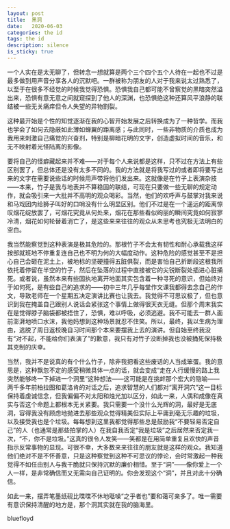 ```yaml
---
layout: post
title:  黑洞
date:   2020-06-03
categories: the id
tags: the id
description: silence
is_sticky: true
---
```


一个人实在是太无聊了，但转念一想就算是两个三个四个五个人待在一起也不过是最多做到用声音分享各人的沉默吧。一群被称为朋友的人对于我来说太过熟悉了，以至于在很多不经觉的时候我觉得恐惧。恐惧我自己都可能不曾察觉的黑暗突然溢出来，恐惧有意无意之间就窥探到了他人的深渊，也恐惧绝这种还算风平浪静的联结被一些无关痛痒但令人失望的异物割裂。

这种最开始是个性的知觉逐渐在我的心智开始发展之后转换成为了一种哲学。而我也学会了如何去隐蔽如此薄如蝉翼的距离感；与此同时，一些非物质的介质也成为我用来刺激自己痛觉的兴奋剂，特别是柳暗花明的文字，创造虚拟时间的音乐，和无不映射着光怪陆离的影像。

要将自己的怪癖藏起来并不难——对于每个人来说都是这样，只不过在方法上有些区别罢了，但总体还是没有太多不同的。我的方法就是将我写过的或者即将要写出来的文字在需要说些话的时候用声带将他们发出来。这就像是在竹子上表演杂技——本来，竹子是我与地表并不算稳固的联结，可现在只要做一些无聊的规定动作，就会吸引来一大批并不高明的观众喝彩。当然，他们的欢呼声与鼓掌对我来说和马戏团内给狮子叫好的口哨没有什么明显区别。他们不过是在一个遥远的距离惊叹烟花绽放罢了，可烟花究竟从何处来，烟花在那些看似绚丽的瞬间究竟如何寂寥冷清，烟花如何轮替着消亡了，是这些来来往往的观众从未思考也究极无法明白的空白。

我当然能察觉到这种表演是极其危险的。那根竹子不会太有韧性和耐心承载我这样按部就班地不停重复连自己也不明为何的大幅度动作。这种危险的感觉甚至不是担心自己会砸在泥土上，被地标的坚硬撞得五脏俱裂，而是害怕自己折断段这根我所依托着停留在半空的竹子，然后在坠落的过程中直接被它的尖锐断裂处插进心脏捅死。或者说，虽然本来有些固执地离开地面其实包含着一种寻死的意识，但始终对于如何死，是有些自己的追求的——初中三年几乎每堂作文课我都得去念自己的作文，导致老师在一个星期五决定演讲比赛也让我去。我觉得不可思议极了，但也意识到我在掩盖自己跟别人说话会紧张这个事情上做得很天衣无缝。但那个周末我实在是觉得脖子脑袋都被捂住了，恐惧，难以呼吸，必须逃避。我不可能去一群人面前澎湃地喷口水沫，我他妈想到这种场景就忍不住笑。所以，最终，我以生病为理由，逃脱了周日返校晚自习时间那个本来要摆我上去的演讲。但自始至终我没有“对不起，不能给你们表演了”的歉意，我只有对竹子没断掉我也没被捅死保持极其克制的庆幸。

当然，我并不是说真的有个什么竹子，除非我把看这些废话的人当成笨蛋。我的意思是，这种飘忽不定的感受稍微具体一点的话，就会变成“走在人行缓慢的路上我突然能够咚一下掉进一个洞里”这种想法——这可能是在挑衅那个宏大的隐喻——两千多年前柏拉图和葛洛肯的对话之后，追求智慧的人们都对“离开洞穴”这一目标保持着虔诚信念，但我偏偏不对太阳和烛光加以区分，如此一来，人偶和成像在真实与否这个命题上都根本无关紧要。我只需要一个没什么光辉的洞，最好是无底洞，容得我没有顾虑地抛进去那些观众觉得精美但实际上平庸到毫无乐趣的垃圾，以及接受我也是个垃圾。每每想到这里我都觉得那些总是鼓励我“不要轻易否定自己”的人（也通常是那些拍掌的人）在我自我否定“我是垃圾”之后居然来否定我一次，“不，你不是垃圾。”这真的很令人发笑——笑都是在用简单重复且欢快的声音指示反常事物的显现。可很不幸，大多数来来往往的朋友就是这样的观众。我知道他们绝对不是不怀善意，只是这种察觉到这种不可思议的悖论，会时常激起一种我觉得不如任由别人与我干脆就只保持沉默的廉价相惜。至于“洞”——像你爱上一个人一样，是非常确信而又无需向自己证明的。你会发现这个“洞”，并且对此十分确信。

如此一来，摆弄笔墨纸砚比喋喋不休地聒噪“之乎者也”要和蔼可亲多了。唯一需要有意识保持清醒的地方是，那个洞其实就在我的脑海里。

bluefloyd
